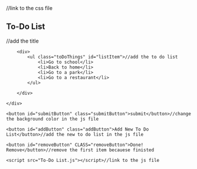<!DOCTYPE html>
<html lang="en">

<head>
    <meta charset="UTF-8">
    <meta name="viewport" content="width=device-width, initial-scale=1.0">
    <title>To-Do List</title>
    <link rel="stylesheet" href="To-Do List.css">//link to the css file
</head>

<body>
    <div class="allText">
        <div class="listLocation">
            <h2>To-Do List</h2>//add the title
        </div>

        <div>
            <ul class="toDoThings" id="listItem">//add the to do list
                <li>Go to school</li>
                <li>Back to home</li>
                <li>Go to a park</li>
                <li>Go to a restaurant</li>
            </ul>

        </div>

    </div>

    <button id="submitButton" class="submitButton">submit</button>//change the background color in the js file

    <button id="addButton" class="addButton">Add New To Do List</button>//add the new to do list in the js file

    <button id="removeButton" CLASS="removeButton">Done! Remove</button>//remove the first item becauese finisted

    <script src="To-Do List.js"></script>//link to the js file

</body>

</html>
